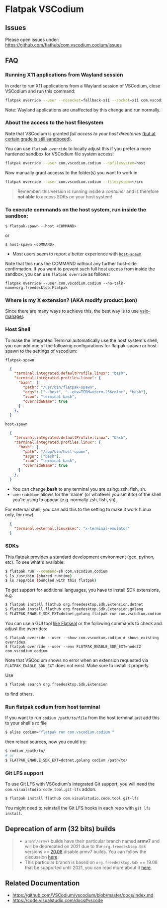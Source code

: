 # Flatpak VSCodium

## Issues
Please open issues under: https://github.com/flathub/com.vscodium.codium/issues

## FAQ

### Running X11 applications from Wayland session
In order to run X11 applications from a Wayland session of VSCodium, close VSCodium and run this command:

```bash
flatpak override --user --nosocket=fallback-x11 --socket=x11 com.vscodium.codium
```

Note: Wayland applications are unaffected by this change and run normally.

### About the access to the host filesystem
Note that VSCodium is granted *full access to your host directories*
[(but at certain grade is still sandboxed)](https://docs.flatpak.org/en/latest/sandbox-permissions.html#filesystem-access).

You can use `flatpak override` to locally adjust this if you prefer a more
hardened sandbox for VSCodium file system access:
```bash
flatpak override --user com.vscodium.codium --nofilesystem=host
```

Now manually grant accesss to the folder(s) you want to work in
```bash
flatpak override --user com.vscodium.codium --filesystem=~/src
```

> Remember: this version is running inside a _container_ and is therefore __not able__
to access SDKs on your host system!

### To execute commands on the host system, run inside the sandbox:

  `$ flatpak-spawn --host <COMMAND>`

  or

  `$ host-spawn <COMMAND>`

  - Most users seem to report a better experience with [`host-spawn`](https://github.com/1player/host-spawn).

Note that this runs the COMMAND without any further host-side confirmation.
If you want to prevent such full host access from inside the sandbox, you can use `flatpak override` as follows:
```
flatpak override --user com.vscodium.codium --no-talk-name=org.freedesktop.Flatpak
```
### Where is my X extension? (AKA modify product.json)

Since there are many ways to achieve this, the best way is to use [vsix-manager](https://open-vsx.org/extension/zokugun/vsix-manager).

### Host Shell

To make the Integrated Terminal automatically use the host system's shell,
you can add one of the following configurations for flatpak-spawn or host-spawn to the settings of vscodium:


`flatpak-spawn`

```json
  {
    "terminal.integrated.defaultProfile.linux": "bash",
    "terminal.integrated.profiles.linux": {
      "bash": {
        "path": "/usr/bin/flatpak-spawn",
        "args": ["--host", "--env=TERM=xterm-256color", "bash"],
        "icon": "terminal-bash",
        "overrideName": true
      }
    },
  }
```

`host-spawn`

```json
  {
    "terminal.integrated.defaultProfile.linux": "bash",
    "terminal.integrated.profiles.linux": {
      "bash": {
        "path": "/app/bin/host-spawn",
        "args": ["bash"],
        "icon": "terminal-bash",
        "overrideName": true
      }
    },
  }
```

- You can change **bash** to any terminal you are using: zsh, fish, sh.
- `overrideName` allows for the 'name' (or whatever you set it to) of the shell you're using to appear (e.g. normally zsh, fish, sh).

For external shell, you can add this to the setting to make it work (Linux only, for now)
```json
  {
    "terminal.external.linuxExec": "x-terminal-emulator"
  }
```

### SDKs

This flatpak provides a standard development environment (gcc, python, etc).
To see what's available:

```bash
$ flatpak run --command=sh com.vscodium.codium
$ ls /usr/bin (shared runtime)
$ ls /app/bin (bundled with this flatpak)
```

To get support for additional languages, you have to install SDK extensions, e.g.

```bash
$ flatpak install flathub org.freedesktop.Sdk.Extension.dotnet
$ flatpak install flathub org.freedesktop.Sdk.Extension.golang
$ FLATPAK_ENABLE_SDK_EXT=dotnet,golang flatpak run com.vscodium.codium
```

You can use a GUI tool [like Flatseal](https://flathub.org/apps/com.github.tchx84.Flatseal) or the following commands to check and adjust the overrides:
```
$ flatpak override --user --show com.vscodium.codium # shows existing overrides
$ flatpak override --user --env FLATPAK_ENABLE_SDK_EXT=node22 com.vscodium.codium
```

Note that VSCodium shows no error when an extension requested via `FLATPAK_ENABLE_SDK_EXT` does not exist. Make sure to install it properly.

Use
```bash
$ flatpak search org.freedesktop.Sdk.Extension
```
to find others.

### Run flatpak codium from host terminal

If you want to run `codium /path/to/file` from the host terminal just add this
to your shell's rc file

```bash
$ alias codium="flatpak run com.vscodium.codium "
```

then reload sources, now you could try:

```bash
$ codium /path/to/
# or
$ FLATPAK_ENABLE_SDK_EXT=dotnet,golang codium /path/to/
```

### Git LFS support

To use Git LFS with VSCodium's integrated Git support, you will need the `com.visualstudio.code.tool.git-lfs` addon.

```bash
$ flatpak install flathub com.visualstudio.code.tool.git-lfs
```

You might need to reinstall the Git LFS hooks in each repo with `git lfs install`.

## Deprecation of arm (32 bits) builds

> - `armhf/armv7` builds have their particular branch named __armv7__ and will
be deprecated on 2021 due to the `org.freedesktop.Sdk` versions >=
[20.08](https://gitlab.com/freedesktop-sdk/freedesktop-sdk/-/tags/freedesktop-sdk-20.08.0)
disable armv7 builds. You can follow the discussion
[here](https://gitlab.com/freedesktop-sdk/freedesktop-sdk/-/issues/1105).
> - This particular branch is based on `org.freedesktop.Sdk` == 19.08 that be
supported until 2021, you can read more about it
[here](https://wiki.gnome.org/GUADEC/2019/Hackingdays/FreedesktopSdk/Notes).

## Related Documentation

- https://github.com/VSCodium/vscodium/blob/master/docs/index.md
- https://code.visualstudio.com/docs#vscode
